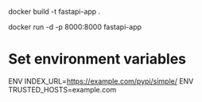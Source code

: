 docker build -t fastapi-app .

docker run -d -p 8000:8000 fastapi-app

# Set environment variables
ENV INDEX_URL=https://example.com/pypi/simple/
ENV TRUSTED_HOSTS=example.com
